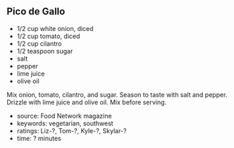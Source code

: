 Pico de Gallo
-------------

- 1/2 cup white onion, diced
- 1/2 cup tomato, diced
- 1/2 cup cilantro
- 1/2 teaspoon sugar
- salt
- pepper
- lime juice
- olive oil

Mix onion, tomato, cilantro, and sugar.  Season to taste with salt and
pepper.  Drizzle with lime juice and olive oil.  Mix before serving.

- source: Food Network magazine
- keywords: vegetarian, southwest
- ratings: Liz-?, Tom-?, Kyle-?, Skylar-?
- time: ? minutes
